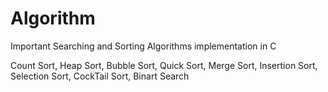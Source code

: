 # Algorithm
Important Searching and Sorting Algorithms implementation in C

Count Sort, Heap Sort, Bubble Sort, Quick Sort, Merge Sort, Insertion Sort, Selection Sort, CockTail Sort, Binart Search
